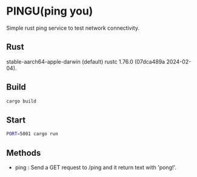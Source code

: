 # PINGU(ping you)

Simple rust ping service to test network connectivity.

## Rust
stable-aarch64-apple-darwin (default)
rustc 1.76.0 (07dca489a 2024-02-04). 

## Build
```sh
cargo build
```

## Start
```sh
PORT=5001 cargo run
```

## Methods 
- ping : Send a GET request to /ping and it return text with 'pong!'.
